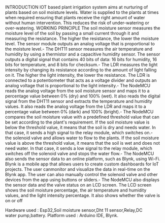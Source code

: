 INTRODUCTION
  IOT based plant irrigation system aims at nurturing of plants based on soil moisture levels. Water is supplied to the plants at times when required ensuring that plants receive the right amount of water without human intervention.
  This reduces the risk of under-watering or over-watering.
WORKING PRINCIPLE
 The soil moisture sensor measures the moisture level of the soil by passing a small current through it and measuring the resistance. The higher the resistance, the lower the moisture level. The sensor
 module outputs an analog voltage that is proportional to the moisture level.- The DHT11 sensor measures the air temperature and humidity by using a thermistor and a capacitive humidity sensor. The sensor outputs a digital signal that contains 40 bits of data: 16 bits for humidity, 16 bits for temperature, and 8 bits for checksum.- The LDR measures the light intensity by changing its resistance according to the amount of light
 falling on it. The higher the light intensity, the lower the resistance. The LDR is connected to a potentiometer that acts as a voltage divider and outputs an analog voltage that is proportional to the
 light intensity.- The NodeMCU reads the analog voltage from the soil moisture sensor and maps it to a percentage value between 0% (dry) and 100% (wet). It also reads the digital signal from the DHT11 sensor and
 extracts the temperature and humidity values. It also reads the analog voltage from the LDR and maps it to a percentage value between 0% (dark) and 100% (bright).- The NodeMCU compares the soil moisture value with a predefined threshold value that can be set
 according to the plant's requirement. If the soil moisture value is below the threshold value, it means that the soil is dry and needs water. In that case, it sends a high signal to the relay module, which switches on.- the solenoid valve and allows water to flow to the plants. If the soil moisture value is above the
 threshold value, it means that the soil is wet and does not need water. In that case, it sends a low signal to the relay module, which switches off the solenoid valve and stops the water flow.- The NodeMCU also sends the sensor data to an online platform, such as Blynk, using Wi-Fi. Blynk
 is a mobile app that allows users to create custom dashboards for IoT projects. The user canmonitor and visualize the data in real-time on the Blynk app. The user can also manually control the
 solenoid valve and other devices from the app using buttons or sliders.- The NodeMCU also displays the sensor data and the valve status on an LCD screen. The LCD screen shows the soil moisture percentage, the air temperature and humidity values, and the light
 intensity percentage. It also shows whether the valve is on or off

Hardware used : Esp32,Soil moisture sensor,Dht 11 sensor,Relay,DC water pump,battery.
Platform used : Arduino IDE, Blynk.
